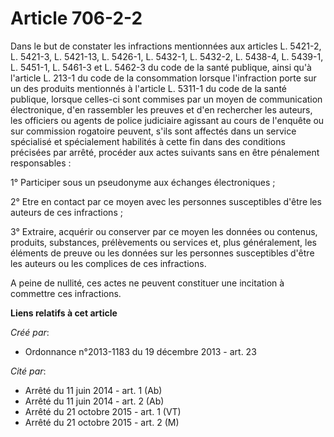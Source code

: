 # Article 706-2-2

Dans le but de constater les infractions mentionnées aux articles L. 5421-2, L. 5421-3, L. 5421-13, L. 5426-1, L. 5432-1, L.
5432-2, L. 5438-4, L. 5439-1, L. 5451-1, L. 5461-3 et L. 5462-3 du code de la santé publique, ainsi qu'à l'article L. 213-1
du code de la consommation lorsque l'infraction porte sur un des produits mentionnés à l'article L. 5311-1 du code de la
santé publique, lorsque celles-ci sont commises par un moyen de communication électronique, d'en rassembler les preuves et
d'en rechercher les auteurs, les officiers ou agents de police judiciaire agissant au cours de l'enquête ou sur commission
rogatoire peuvent, s'ils sont affectés dans un service spécialisé et spécialement habilités à cette fin dans des conditions
précisées par arrêté, procéder aux actes suivants sans en être pénalement responsables : 

1° Participer sous un pseudonyme aux échanges électroniques ; 

2° Etre en contact par ce moyen avec les personnes susceptibles d'être les auteurs de ces infractions ; 

3° Extraire, acquérir ou conserver par ce moyen les données ou contenus, produits, substances, prélèvements ou services et,
plus généralement, les éléments de preuve ou les données sur les personnes susceptibles d'être les auteurs ou les complices
de ces infractions. 

A peine de nullité, ces actes ne peuvent constituer une incitation à commettre ces infractions.

**Liens relatifs à cet article**

_Créé par_:

  - Ordonnance n°2013-1183 du 19 décembre 2013 - art. 23

_Cité par_:

  - Arrêté du 11 juin 2014 - art. 1 (Ab)
  - Arrêté du 11 juin 2014 - art. 2 (Ab)
  - Arrêté du 21 octobre 2015 - art. 1 (VT)
  - Arrêté du 21 octobre 2015 - art. 2 (M)
